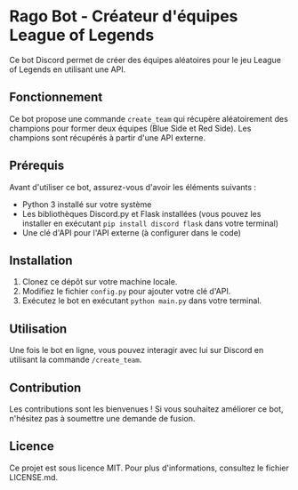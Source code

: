 # Rago Bot - Créateur d'équipes League of Legends

Ce bot Discord permet de créer des équipes aléatoires pour le jeu League of Legends en utilisant une API.

## Fonctionnement

Ce bot propose une commande `create_team` qui récupère aléatoirement des champions pour former deux équipes (Blue Side et Red Side). Les champions sont récupérés à partir d'une API externe.

## Prérequis

Avant d'utiliser ce bot, assurez-vous d'avoir les éléments suivants :

- Python 3 installé sur votre système
- Les bibliothèques Discord.py et Flask installées (vous pouvez les installer en exécutant `pip install discord flask` dans votre terminal)
- Une clé d'API pour l'API externe (à configurer dans le code)

## Installation

1. Clonez ce dépôt sur votre machine locale.
2. Modifiez le fichier `config.py` pour ajouter votre clé d'API.
3. Exécutez le bot en exécutant `python main.py` dans votre terminal.

## Utilisation

Une fois le bot en ligne, vous pouvez interagir avec lui sur Discord en utilisant la commande `/create_team`.

## Contribution

Les contributions sont les bienvenues ! Si vous souhaitez améliorer ce bot, n'hésitez pas à soumettre une demande de fusion.

## Licence

Ce projet est sous licence MIT. Pour plus d'informations, consultez le fichier LICENSE.md.
